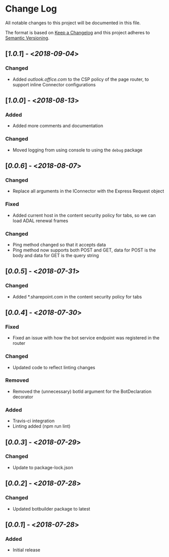 # Change Log

All notable changes to this project will be documented in this file.

The format is based on [Keep a Changelog](http://keepachangelog.com/)
and this project adheres to [Semantic Versioning](http://semver.org/).

## [*1.0.1*] - <*2018-09-04*>

### Changed

* Added *outlook.office.com* to the CSP policy of the page router, to support inline Connector configurations

## [*1.0.0*] - <*2018-08-13*>

### Added

* Added more comments and documentation

### Changed

* Moved logging from using console to using the `debug` package

## [*0.0.6*] - <*2018-08-07*>

### Changed

* Replace all arguments in the IConnector with the Express Request object

### Fixed

* Added current host in the content security policy for tabs, so we can load ADAL renewal frames

### Changed

* Ping method changed so that it accepts data
* Ping method now supports both POST and GET, data for POST is the body and data for GET is the query string

## [*0.0.5*] - <*2018-07-31*>

### Changed

* Added *.sharepoint.com in the content security policy for tabs

## [*0.0.4*] - <*2018-07-30*>

### Fixed

* Fixed an issue with how the bot service endpoint was registered in the router

### Changed

* Updated code to reflect linting changes

### Removed

* Removed the (unnecessary) botId argument for the BotDeclaration decorator

### Added

* Travis-ci integration
* Linting added (npm run lint)

## [*0.0.3*] - <*2018-07-29*>

### Changed

* Update to package-lock.json

## [*0.0.2*] - <*2018-07-28*>

### Changed

* Updated botbuilder package to latest

## [*0.0.1*] - <*2018-07-28*>

### Added

* Initial release